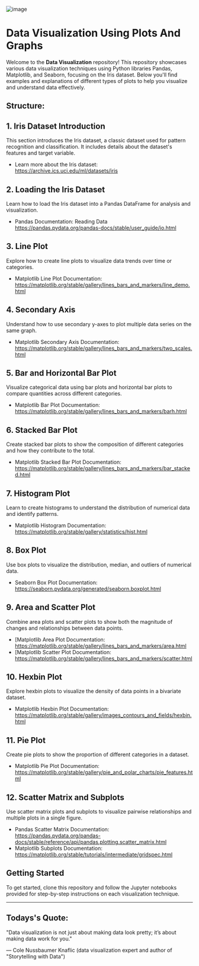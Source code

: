 ![image](https://github.com/user-attachments/assets/b31df8f9-ab0a-4eb9-a2ec-6c18a754ae00)

# Data Visualization Using Plots And Graphs

Welcome to the **Data Visualization** repository! This repository showcases various data visualization techniques using Python libraries Pandas, Matplotlib, and Seaborn, focusing on the Iris dataset. Below you'll find examples and explanations of different types of plots to help you visualize and understand data effectively.

## Structure:

## 1. Iris Dataset Introduction

This section introduces the Iris dataset, a classic dataset used for pattern recognition and classification. It includes details about the dataset's features and target variable. 
* Learn more about the Iris dataset: https://archive.ics.uci.edu/ml/datasets/iris

## 2. Loading the Iris Dataset

Learn how to load the Iris dataset into a Pandas DataFrame for analysis and visualization.
* Pandas Documentation: Reading Data https://pandas.pydata.org/pandas-docs/stable/user_guide/io.html

## 3. Line Plot

Explore how to create line plots to visualize data trends over time or categories. 
* Matplotlib Line Plot Documentation: https://matplotlib.org/stable/gallery/lines_bars_and_markers/line_demo.html

## 4. Secondary Axis

Understand how to use secondary y-axes to plot multiple data series on the same graph. 
* Matplotlib Secondary Axis Documentation: https://matplotlib.org/stable/gallery/lines_bars_and_markers/two_scales.html

## 5. Bar and Horizontal Bar Plot

Visualize categorical data using bar plots and horizontal bar plots to compare quantities across different categories.
* Matplotlib Bar Plot Documentation: https://matplotlib.org/stable/gallery/lines_bars_and_markers/barh.html

## 6. Stacked Bar Plot

Create stacked bar plots to show the composition of different categories and how they contribute to the total.
* Matplotlib Stacked Bar Plot Documentation: https://matplotlib.org/stable/gallery/lines_bars_and_markers/bar_stacked.html

## 7. Histogram Plot

Learn to create histograms to understand the distribution of numerical data and identify patterns. 
* Matplotlib Histogram Documentation: https://matplotlib.org/stable/gallery/statistics/hist.html

## 8. Box Plot

Use box plots to visualize the distribution, median, and outliers of numerical data. 
* Seaborn Box Plot Documentation: https://seaborn.pydata.org/generated/seaborn.boxplot.html

## 9. Area and Scatter Plot

Combine area plots and scatter plots to show both the magnitude of changes and relationships between data points.
* [Matplotlib Area Plot Documentation: https://matplotlib.org/stable/gallery/lines_bars_and_markers/area.html
* [Matplotlib Scatter Plot Documentation: https://matplotlib.org/stable/gallery/lines_bars_and_markers/scatter.html

## 10. Hexbin Plot

Explore hexbin plots to visualize the density of data points in a bivariate dataset. 
* Matplotlib Hexbin Plot Documentation: https://matplotlib.org/stable/gallery/images_contours_and_fields/hexbin.html

## 11. Pie Plot

Create pie plots to show the proportion of different categories in a dataset. 
* Matplotlib Pie Plot Documentation: https://matplotlib.org/stable/gallery/pie_and_polar_charts/pie_features.html

## 12. Scatter Matrix and Subplots

Use scatter matrix plots and subplots to visualize pairwise relationships and multiple plots in a single figure. 
* Pandas Scatter Matrix Documentation: https://pandas.pydata.org/pandas-docs/stable/reference/api/pandas.plotting.scatter_matrix.html
* Matplotlib Subplots Documentation: https://matplotlib.org/stable/tutorials/intermediate/gridspec.html

## Getting Started

To get started, clone this repository and follow the Jupyter notebooks provided for step-by-step instructions on each visualization technique.

----

## Todays's Quote:
"Data visualization is not just about making data look pretty; it’s about making data work for you." 

—  Cole Nussbaumer Knaflic (data visualization expert and author of "Storytelling with Data")
